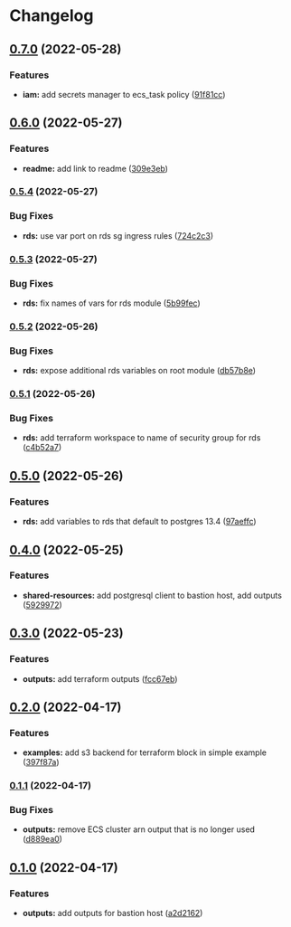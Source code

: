 # Changelog

## [0.7.0](https://github.com/briancaffey/terraform-aws-ad-hoc-environments/compare/v0.6.0...v0.7.0) (2022-05-28)


### Features

* **iam:** add secrets manager to ecs_task policy ([91f81cc](https://github.com/briancaffey/terraform-aws-ad-hoc-environments/commit/91f81ccc611fc2384516ad55a12ef2ac30016956))

## [0.6.0](https://github.com/briancaffey/terraform-aws-ad-hoc-environments/compare/v0.5.4...v0.6.0) (2022-05-27)


### Features

* **readme:** add link to readme ([309e3eb](https://github.com/briancaffey/terraform-aws-ad-hoc-environments/commit/309e3ebbfd80aace67fbf45a3ca8678b65ebf898))

### [0.5.4](https://github.com/briancaffey/terraform-aws-ad-hoc-environments/compare/v0.5.3...v0.5.4) (2022-05-27)


### Bug Fixes

* **rds:** use var port on rds sg ingress rules ([724c2c3](https://github.com/briancaffey/terraform-aws-ad-hoc-environments/commit/724c2c34ecf2bc8fa153f6d5fab25aa7502b7bb1))

### [0.5.3](https://github.com/briancaffey/terraform-aws-ad-hoc-environments/compare/v0.5.2...v0.5.3) (2022-05-27)


### Bug Fixes

* **rds:** fix names of vars for rds module ([5b99fec](https://github.com/briancaffey/terraform-aws-ad-hoc-environments/commit/5b99fec3416be5ddab0d1b317f2b408641685103))

### [0.5.2](https://github.com/briancaffey/terraform-aws-ad-hoc-environments/compare/v0.5.1...v0.5.2) (2022-05-26)


### Bug Fixes

* **rds:** expose additional rds variables on root module ([db57b8e](https://github.com/briancaffey/terraform-aws-ad-hoc-environments/commit/db57b8ecc5caf78a070c2d0c5d53cf6b42604fe4))

### [0.5.1](https://github.com/briancaffey/terraform-aws-ad-hoc-environments/compare/v0.5.0...v0.5.1) (2022-05-26)


### Bug Fixes

* **rds:** add terraform workspace to name of security group for rds ([c4b52a7](https://github.com/briancaffey/terraform-aws-ad-hoc-environments/commit/c4b52a783bad8845096b81a307236474e7f66b83))

## [0.5.0](https://github.com/briancaffey/terraform-aws-ad-hoc-environments/compare/v0.4.0...v0.5.0) (2022-05-26)


### Features

* **rds:** add variables to rds that default to postgres 13.4 ([97aeffc](https://github.com/briancaffey/terraform-aws-ad-hoc-environments/commit/97aeffc565dd0ffabbd0387cc6aa384586035424))

## [0.4.0](https://github.com/briancaffey/terraform-aws-ad-hoc-environments/compare/v0.3.0...v0.4.0) (2022-05-25)


### Features

* **shared-resources:** add postgresql client to bastion host, add outputs ([5929972](https://github.com/briancaffey/terraform-aws-ad-hoc-environments/commit/5929972787b0721fb15ef2b55dea6e3f342320e7))

## [0.3.0](https://github.com/briancaffey/terraform-aws-ad-hoc-environments/compare/v0.2.0...v0.3.0) (2022-05-23)


### Features

* **outputs:** add terraform outputs ([fcc67eb](https://github.com/briancaffey/terraform-aws-ad-hoc-environments/commit/fcc67ebaf5ccc02de8a4dd29374a94c01b99f6c1))

## [0.2.0](https://github.com/briancaffey/terraform-aws-ad-hoc-environments/compare/v0.1.1...v0.2.0) (2022-04-17)


### Features

* **examples:** add s3 backend for terraform block in simple example ([397f87a](https://github.com/briancaffey/terraform-aws-ad-hoc-environments/commit/397f87a4c9d48ae829b9958b24feed6accedcd80))

### [0.1.1](https://github.com/briancaffey/terraform-aws-ad-hoc-environments/compare/v0.1.0...v0.1.1) (2022-04-17)


### Bug Fixes

* **outputs:** remove ECS cluster arn output that is no longer used ([d889ea0](https://github.com/briancaffey/terraform-aws-ad-hoc-environments/commit/d889ea00845e7662460d243db7a8c9d30493aaf8))

## [0.1.0](https://github.com/briancaffey/terraform-aws-ad-hoc-environments/compare/v0.0.3...v0.1.0) (2022-04-17)


### Features

* **outputs:** add outputs for bastion host ([a2d2162](https://github.com/briancaffey/terraform-aws-ad-hoc-environments/commit/a2d21628ec7e39b227c9e1bca4fc9af4afd854cd))
